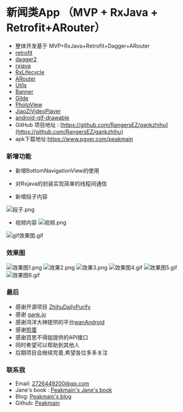 # 新闻类App （MVP + RxJava + Retrofit+ARouter）

* 整体开发基于 MVP+RxJava+Retrofit+Dagger+ARouter
* [retrofit](https://github.com/square/retrofit)
* [dagger2](https://github.com/square/dagger)
* [rxjava](https://github.com/ReactiveX/RxJava)
* [RxLifecycle](https://github.com/trello/RxLifecycle)
* [ARouter](https://github.com/alibaba/ARouter)
* [Utils](https://github.com/Blankj/AndroidUtilCode)
* [Banner](https://github.com/youth5201314/banner)
* [Gilde](https://github.com/bumptech/glide)
* [PhotoView](https://github.com/chrisbanes/PhotoView)
* [JiaoZiVideoPlayer](https://github.com/lipangit/JiaoZiVideoPlayer)
* [android-gif-drawable](https://github.com/koral--/android-gif-drawable)
* GitHub 项目地址 : [https://github.com/RangersEZ/gankzhihu](https://github.com/RangersEZ/gankzhihu)
* apk下载地址:https://www.pgyer.com/peakmain

### 新增功能

- 新增BottomNavigationView的使用

- 对Rxjava的封装实现简单的线程间通信

- 新增段子内容


![段子.png](https://upload-images.jianshu.io/upload_images/9387746-225971926055550a.png?imageMogr2/auto-orient/strip%7CimageView2/2/w/1240)

- 视频内容
![视频.png](https://upload-images.jianshu.io/upload_images/9387746-d94a19990c4989e6.png?imageMogr2/auto-orient/strip%7CimageView2/2/w/1240)

![gif效果图.gif](https://upload-images.jianshu.io/upload_images/9387746-d0361ef5753834df.gif?imageMogr2/auto-orient/strip)


### 效果图
![效果图1.png](https://upload-images.jianshu.io/upload_images/9387746-b6e43e7a60df19eb.png?imageMogr2/auto-orient/strip%7CimageView2/2/w/1240)
![效果2.png](https://upload-images.jianshu.io/upload_images/9387746-ac46f1336ea56ce0.png?imageMogr2/auto-orient/strip%7CimageView2/2/w/1240)
![效果3.png](https://upload-images.jianshu.io/upload_images/9387746-e6998a19b9edad1d.png?imageMogr2/auto-orient/strip%7CimageView2/2/w/1240)
![效果图4.gif](https://upload-images.jianshu.io/upload_images/9387746-2fa17f34ec6cef22.gif?imageMogr2/auto-orient/strip)
![效果图5.gif](https://upload-images.jianshu.io/upload_images/9387746-8093d6173752cf42.gif?imageMogr2/auto-orient/strip)
![效果图6.gif](https://upload-images.jianshu.io/upload_images/9387746-93ba05a386f97e50.gif?imageMogr2/auto-orient/strip)


### 最后
* 感谢开源项目 [ZhihuDailyPurify](https://github.com/izzyleung/ZhihuDailyPurify/wiki/%E7%9F%A5%E4%B9%8E%E6%97%A5%E6%8A%A5-API-%E5%88%86%E6%9E%90)
* 感谢 [gank.io](http://gank.io/api)
* 感谢鸿洋大神提供的平台[wanAndroid](http://www.wanandroid.com/)
* 感谢[煎蛋](http://jandan.net/)
* 感谢百思不得姐提供的API接口
* 同时希望可以帮助到其他人
* 后期项目会继续完善,希望各位多多关注

### 联系我
* Email: 2726449200@qq.com
* Jane's book : [Peakmain's Jane's book](https://www.jianshu.com/u/3ff32f5aea98)
* Blog: [Peakmain's blog](https://blog.csdn.net/qq_24675479)
* Github: [Peakmain](https://github.com/RangersEZ/gankzhihu)
